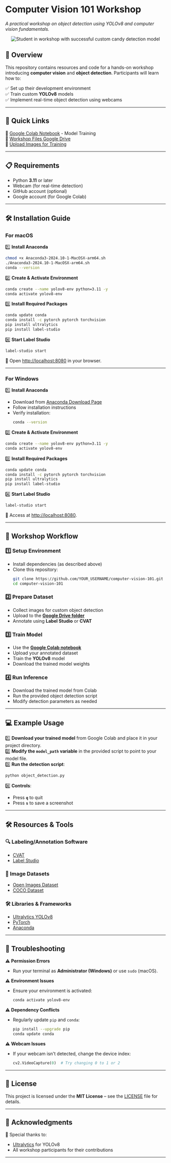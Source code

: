 # **Computer Vision 101 Workshop**  
*A practical workshop on object detection using YOLOv8 and computer vision fundamentals.*

<p align="center">
  <img src="figure5.png" alt="Student in workshop with successful custom candy detection model">
</p>

## 📌 Overview

This repository contains resources and code for a hands-on workshop introducing **computer vision** and **object detection**. Participants will learn how to:  

✅ Set up their development environment  
✅ Train custom **YOLOv8** models  
✅ Implement real-time object detection using webcams  

---

## 🚀 Quick Links  

🔗 [Google Colab Notebook](https://colab.research.google.com/drive/1Ed5nWc_5S-ku_mDDhrjPs2FmXz5gpruu?usp=sharing) - Model Training  
📁 [Workshop Files Google Drive](https://drive.google.com/drive/folders/1AHUCiwpCwwJSAVbRcwV7Ig4p-1ymtRcE?usp=sharing)  
📸 [Upload Images for Training](https://drive.google.com/drive/folders/1iKRIhT_LdMyWEBno1tKelpQdVi18J2vS?usp=sharing)  

---

## 📋 Requirements  

- Python **3.11** or later  
- Webcam (for real-time detection)  
- GitHub account (optional)  
- Google account (for Google Colab)  

---

## 🛠️ Installation Guide  

### **For macOS**  

1️⃣ **Install Anaconda**  
```bash
chmod +x Anaconda3-2024.10-1-MacOSX-arm64.sh
./Anaconda3-2024.10-1-MacOSX-arm64.sh
conda --version
```

2️⃣ **Create & Activate Environment**  
```bash
conda create --name yolov8-env python=3.11 -y
conda activate yolov8-env
```

3️⃣ **Install Required Packages**  
```bash
conda update conda
conda install -c pytorch pytorch torchvision
pip install ultralytics
pip install label-studio
```

4️⃣ **Start Label Studio**  
```bash
label-studio start
```
📌 Open [http://localhost:8080](http://localhost:8080) in your browser.  

---

### **For Windows**  

1️⃣ **Install Anaconda**  
- Download from [Anaconda Download Page](https://www.anaconda.com/products/distribution)  
- Follow installation instructions  
- Verify installation:  
  ```bash
  conda --version
  ```

2️⃣ **Create & Activate Environment**  
```bash
conda create --name yolov8-env python=3.11 -y
conda activate yolov8-env
```

3️⃣ **Install Required Packages**  
```bash
conda update conda
conda install -c pytorch pytorch torchvision
pip install ultralytics
pip install label-studio
```

4️⃣ **Start Label Studio**  
```bash
label-studio start
```
📌 Access at [http://localhost:8080](http://localhost:8080).  

---

## 📖 Workshop Workflow  

### **1️⃣ Setup Environment**  
- Install dependencies (as described above)  
- Clone this repository:  
  ```bash
  git clone https://github.com/YOUR_USERNAME/computer-vision-101.git
  cd computer-vision-101
  ```

### **2️⃣ Prepare Dataset**  
- Collect images for custom object detection  
- Upload to the **[Google Drive folder](https://drive.google.com/drive/folders/1iKRIhT_LdMyWEBno1tKelpQdVi18J2vS?usp=sharing)**  
- Annotate using **Label Studio** or **CVAT**  

### **3️⃣ Train Model**  
- Use the **[Google Colab notebook](https://colab.research.google.com/drive/1Ed5nWc_5S-ku_mDDhrjPs2FmXz5gpruu?usp=sharing)**  
- Upload your annotated dataset  
- Train the **YOLOv8** model  
- Download the trained model weights  

### **4️⃣ Run Inference**  
- Download the trained model from Colab  
- Run the provided object detection script  
- Modify detection parameters as needed  

---

## 💻 Example Usage  

1️⃣ **Download your trained model** from Google Colab and place it in your project directory.  
2️⃣ **Modify the `model_path` variable** in the provided script to point to your model file.  
3️⃣ **Run the detection script**:  
```bash
python object_detection.py
```
4️⃣ **Controls**:  
   - Press **`q`** to quit  
   - Press **`s`** to save a screenshot  

---

## 🛠️ Resources & Tools  

### **🔍 Labeling/Annotation Software**  
- [CVAT](https://www.cvat.ai/)  
- [Label Studio](https://labelstud.io/)  

### **📂 Image Datasets**  
- [Open Images Dataset](https://storage.googleapis.com/openimages/web/index.html)  
- [COCO Dataset](https://cocodataset.org/#home)  

### **🛠️ Libraries & Frameworks**  
- [Ultralytics YOLOv8](https://github.com/ultralytics/ultralytics)  
- [PyTorch](https://pytorch.org/)  
- [Anaconda](https://anaconda.org/anaconda/conda)  

---

## 🔧 Troubleshooting  

⚠️ **Permission Errors**  
- Run your terminal as **Administrator (Windows)** or use `sudo` (macOS).  

⚠️ **Environment Issues**  
- Ensure your environment is activated:  
  ```bash
  conda activate yolov8-env
  ```

⚠️ **Dependency Conflicts**  
- Regularly update `pip` and `conda`:  
  ```bash
  pip install --upgrade pip
  conda update conda
  ```

⚠️ **Webcam Issues**  
- If your webcam isn't detected, change the device index:  
  ```python
  cv2.VideoCapture(0)  # Try changing 0 to 1 or 2
  ```

---

## 📜 License  

This project is licensed under the **MIT License** – see the [LICENSE](LICENSE) file for details.  

---

## 🙌 Acknowledgments  

🙏 Special thanks to:  
- [Ultralytics](https://github.com/ultralytics/ultralytics) for YOLOv8  
- All workshop participants for their contributions  

---
